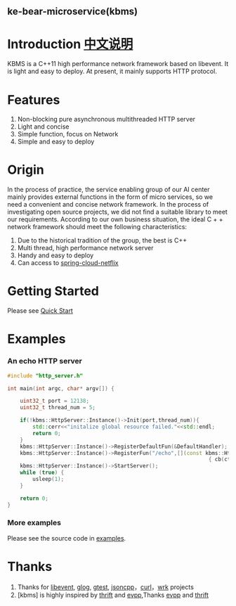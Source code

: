 ke-bear-microservice(kbms)
---

# Introduction [中文说明](README_cn.md)

KBMS is a C++11 high performance network framework based on libevent. It is light and easy to deploy. At present, it mainly supports HTTP protocol. 

# Features

1. Non-blocking pure asynchronous multithreaded HTTP server
1. Light and concise
1. Simple function, focus on Network
1. Simple and easy to deploy

# Origin
In the process of practice, the service enabling group of our AI center mainly provides external functions in the form of micro services, so we need a convenient and concise network framework. In the process of investigating open source projects, we did not find a suitable library to meet our requirements. According to our own business situation, the ideal C + + network framework should meet the following characteristics:

1. Due to the historical tradition of the group, the best is C++
2. Multi thread, high performance network server
2. Handy and easy to deploy
2. Can  access to [spring-cloud-netflix](https://github.com/spring-cloud/spring-cloud-netflix "https://github.com/spring-cloud/spring-cloud-netflix")

# Getting Started
Please see [Quick Start](docs/quick_start.md)
# Examples

### An echo HTTP server
```cpp
#include "http_server.h"

int main(int argc, char* argv[]) {

    uint32_t port = 12138;
    uint32_t thread_num = 5;

    if(!kbms::HttpServer::Instance()->Init(port,thread_num)){
        std::cerr<<"initalize global resource failed."<<std::endl;
        return 0;
    }
    kbms::HttpServer::Instance()->RegisterDefaultFun(&DefaultHandler);
    kbms::HttpServer::Instance()->RegisterFun("/echo",[](const kbms::HttpContextPtr& ctx,const kbms::HTTPSendResponseCallback& cb)
                                                                { cb(ctx->BodyByString()); });
    kbms::HttpServer::Instance()->StartServer();
    while (true) {
        usleep(1);
    }

    return 0;
}
```

### More examples
Please see the source code in [examples](examples/http).
# Thanks

1. Thanks for [libevent], [glog](https://github.com/google/glog), [gtest](https://github.com/google/googletest), [jsoncpp]，[curl]，[wrk] projects
1. [kbms] is highly inspired by [thrift] and [evpp],Thanks [evpp](https://github.com/Qihoo360/evpp "https://github.com/Qihoo360/evpp") and [thrift](https://github.com/apache/thrift "https://github.com/apache/thrift")


[gtest]:https://github.com/google/googletest
[libevent]:https://github.com/libevent/libevent
[Boost.Asio]:http://www.boost.org/
[evpp]:https://github.com/Qihoo360/evpp
[thrift]:https://github.com/apache/thrift
[jsoncpp]:https://github.com/open-source-parsers/jsoncpp
[curl]:https://github.com/curl
[wrk]:https://github.com/wg

